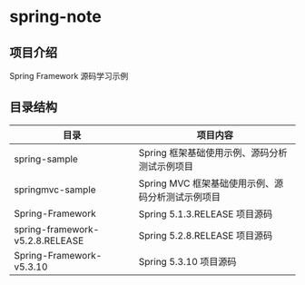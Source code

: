 # spring-note
## 项目介绍

Spring Framework 源码学习示例

## 目录结构

| 目录                            | 项目内容                                          |
| ------------------------------- | ------------------------------------------------- |
| spring-sample                   | Spring 框架基础使用示例、源码分析测试示例项目     |
| springmvc-sample                | Spring MVC 框架基础使用示例、源码分析测试示例项目 |
| Spring-Framework                | Spring 5.1.3.RELEASE 项目源码                     |
| spring-framework-v5.2.8.RELEASE | Spring 5.2.8.RELEASE 项目源码                     |
| Spring-Framework-v5.3.10        | Spring 5.3.10 项目源码                            |

